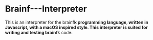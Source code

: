 # Brainf---Interpreter
 This is an interpreter for the brainf**k programming language, written in Javascript, with a macOS inspired style. This interpreter is suited for writing and testing brainf**k code.
